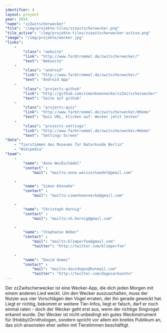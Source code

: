 ```yaml
---
identifier: 4
layout: project
year: 2014
"name": "zzZwitscherwecker"
"tile": "/img/projekte-tiles/zzzwitscherwecker.png"
"tile_active": "/img/projekte-tiles/zzzwitscherwecker-active.png"
"image": "/img/projekte/wecker.jpg"
"links":
    -
        "class": "website"
        "link": "http://www.farbtrommel.de/zwitscherwecker/"
        "text": "Webseite"
    -
        "class": "android"
        "link": "http://www.farbtrommel.de/zwitscherwecker/"
        "text": "Android App"
    -
        "class": "projects-github"
        "link": "http://github.com/simonkoennecke/zzZwitscherwecker"
        "text": "Seite auf github"
    -
        "class": "projects-quiz"
        "link": "http://www.farbtrommel.de/zwitscherwecker/#demo"
        "text": "Quiz URL, klicken auf: Wecker jetzt testen"
    -
        "class": "projects-settings"
        "link": "http://www.farbtrommel.de/zwitscherwecker/#demo"
        "text": "Settings Screen"
"data":
    - "Tierstimmen des Museums für Naturkunde Berlin"
    - "Wikipedia"
"team":
    -
        "name": "Anne Weißschädel"
        "contact" :
            "mail": "mailto:anne.weissschaedel@gmail.com"

    -
        "name": "Simon Könneke"
        "contact" :
            "mail": "mailto:simonkoennecke@gmail.com"

    -
        "name": "Christoph Hornig"
        "contact" :
            "mail": "mailto:ch.hornig@gmail.com"

    -
        "name": "Stephanie Weber"
        "contact" :
            "mail": "mailto:klimperfee@gmail.com"
            "twitter": "http://twitter.com/klimperfee"

    -
        "name": "David Gomez"
        "contact" :
            "mail": "mailto:davidogos@hotmail.com"
            "twitter": "http://twitter.com/dagosarmiento"
---
```

Der zzZwitscherwecker ist eine Wecker-App, die dich jeden Morgen mit einem anderen Lied weckt. Um den Wecker
auszuschalten, muss der Nutzer aus vier Vorschlägen den Vogel erraten, der ihn gerade geweckt hat. Liegt er richtig,
bekommt er weitere Tier-Infos, liegt er falsch, darf er noch einmal raten - doch der Wecker geht erst aus, wenn der
richtige Singvogel erkannt wurde. Der Wecker ist nicht unbedingt ein gutes Weckinstrument für (Hobby)Ornithologen,
sondern spricht vor allem ein breites Publikum an, das sich ansonsten eher selten mit Tierstimmen beschäftigt.
